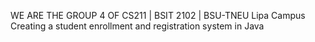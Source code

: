 WE ARE THE GROUP 4 OF CS211 | BSIT 2102 | BSU-TNEU Lipa Campus
Creating a student enrollment and registration system in Java
